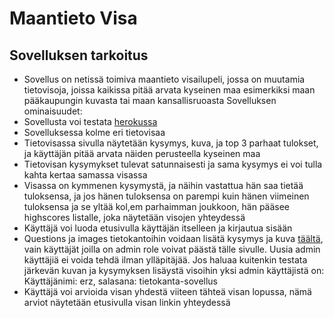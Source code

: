 # Maantieto Visa

## Sovelluksen tarkoitus

- Sovellus on netissä toimiva maantieto visailupeli, jossa on muutamia tietovisoja, joissa kaikissa pitää arvata kyseinen maa esimerkiksi maan pääkaupungin kuvasta tai maan kansallisruoasta
Sovelluksen ominaisuudet:
- Sovellusta voi testata [herokussa](https://maat-tietovisa.herokuapp.com/)
- Sovelluksessa kolme eri tietovisaa
- Tietovisassa sivulla näytetään kysymys, kuva, ja top 3 parhaat tulokset, ja käyttäjän pitää arvata näiden perusteella kyseinen maa
- Tietovisan kysymykset tulevat satunnaisesti ja sama kysymys ei voi tulla kahta kertaa samassa visassa
- Visassa on kymmenen kysymystä, ja näihin vastattua hän saa tietää tuloksensa, ja jos hänen tuloksensa on parempi kuin hänen viimeinen tuloksensa ja se yltää kol,em parhaimman joukkoon, hän pääsee highscores listalle, joka näytetään visojen yhteydessä
- Käyttäjä voi luoda etusivulla käyttäjän itselleen ja kirjautua sisään
- Questions ja images tietokantoihin voidaan lisätä kysymys ja kuva [täältä](https://maat-tietovisa.herokuapp.com/form), vain käyttäjät joilla on admin role voivat päästä tälle sivulle. Uusia admin käyttäjiä ei voida tehdä ilman ylläpitäjää. Jos haluaa kuitenkin testata järkevän kuvan ja kysymyksen lisäystä visoihin yksi admin käyttäjistä on: Käyttäjänimi: erz, salasana: tietokanta-sovellus
- Käyttäjä voi arvioida visan yhdestä viiteen tähteä visan lopussa, nämä arviot näytetään etusivulla visan linkin yhteydessä